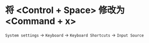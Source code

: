 # 将 <Control + Space> 修改为 <Command + x>

`System settings` -> `Keyboard` -> `Keyboard Shortcuts` -> `Input Source`
